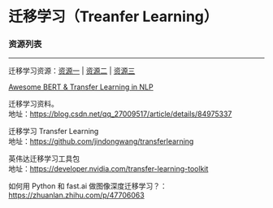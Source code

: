 # 迁移学习（Treanfer Learning）

### 资源列表
---

迁移学习资源：[资源一](https://github.com/artix41/awesome-transfer-learning) | [资源二](https://github.com/sun254/awesome-transfer-learning) | [资源三](https://github.com/yanqi1811/awesome-transfer-learning)

[Awesome BERT & Transfer Learning in NLP](https://github.com/cedrickchee/awesome-bert-nlp)

迁移学习资料。</br>
地址：https://blog.csdn.net/qq_27009517/article/details/84975337

迁移学习 Transfer Learning </br>
地址：https://github.com/jindongwang/transferlearning

英伟达迁移学习工具包 </br>
地址：https://developer.nvidia.com/transfer-learning-toolkit

如何用 Python 和 fast.ai 做图像深度迁移学习？：https://zhuanlan.zhihu.com/p/47706063
